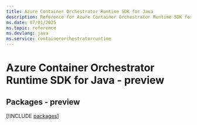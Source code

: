 ```yaml
---
title: Azure Container Orchestrator Runtime SDK for Java
description: Reference for Azure Container Orchestrator Runtime SDK for Java
ms.date: 07/01/2025
ms.topic: reference
ms.devlang: java
ms.service: containerorchestratorruntime
---
```

# Azure Container Orchestrator Runtime SDK for Java - preview
## Packages - preview
[!INCLUDE [packages](container-orchestrator-runtime-index.md)]